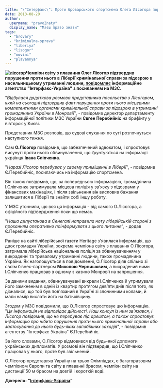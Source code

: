 ```yaml
---
title: "\"Інтерфакс\": Проти броварського спортсмена Олега Лісогора порушено кримінальну справу у Ліберії"
date: 2013-08-20
author: 
  username: "pravoZnaty"
  display_name: "Маєш право знати"
tags: 
  - "brovary"
  - "kriminalna-sprava"
  - "liberiya"
  - "lisogor"
  - "novini"
  - "plavannya"
---
```


**[![лісогор](https://mpz.brovary.org/wp-content/uploads/2013/08/lisogor.jpg)](https://mpz.brovary.org/wp-content/uploads/2013/08/lisogor.jpg)Чемпіон світу з плавання Олег Лісогор підтвердив порушення проти нього в Ліберії кримінальної справи за підозрою в насильницькому утриманні людини, [повідомляє](http://ua.interfax.com.ua/news/general/164766.html) інформаційне агентство "Інтерфакс-Україна" з посиланням на МЗС.**

"_Відбулася додаткова розмова представника посольства з Лісогором, який на сьогодні підтвердив факт порушення проти нього місцевими компетентними органами кримінальної справи за підозрою в утриманні громадянина України в Монровії_", - повідомив директор департаменту інформаційної політики МЗС України **Євген Перебийніс** на брифінгу у вівторок у Києві.

Представник МЗС розповів, що судові слухання по суті розпочнуться наступного тижня.

Сам **О.Лісогор** повідомив, що забезпечений адвокатом, і спростовує висунуті проти нього обвинувачення, що ґрунтуються на інформації українця **Івана Сліпченка**.

"_Наразі Лісогор перебуває у своєму приміщенні в Ліберії_", - повідомив Є.Перебийніс, посилаючись на інформацію спортсмена.

Він також повідомив, що, за попередньою інформацією, громадянина І.Сліпченка затримувала місцева поліція у зв'язку з підозрами у фінансових махінаціях, і після звільнення він висловив бажання залишитися в Ліберії та знайти собі іншу роботу.

У МЗС уточнили, що вся ця інформація - від самого О.Лісогора, а офіційного підтвердження поки що немає.

"_Наша дипустанова в Сенегалі направила ноту ліберійській стороні з проханням оперативно поінформувати з цього питання_", - додав Є.Перебийніс.

Раніше на сайті ліберійської газети Heritage з'явилася інформація, що двох громадян України, зокрема чемпіона світу з плавання О.Лісогора, затримала ліберійська національна поліція за обвинуваченням у викраденні та тривалому утриманні людини, також громадянина України. Як наголошується в повідомленні, О.Лісогор діяв спільно зі своїм бізнес-партнером **Миколою Чернишовим**, а викрадений ними І.Сліпченко працював в одному з казино Монровії на запрошення.

За даними видання, обвинувачувані викрали І.Сліпченка й утримували його замкненим в одній із квартир протягом дев’яти днів після того, як дізналися, що той був пов'язаний в Україні зі злочинними колами, й мали намір вислати його на батьківщину.

Згодом у МЗС повідомили, що О.Лісогор спростовує цю інформацію. "_Ця інформація не відповідає дійсності. Наш консул із ним зв'язався, і Лісогор повідомив, що не перебуває під арештом, а також спростовує інформацію про нібито порушення проти нього кримінальної справи або застосування до нього будь-яких запобіжних заходів_", - повідомив агентству "Інтерфакс-Україна" Є.Перебийніс.

За його словами, О.Лісогор відмовився від будь-якої допомоги українських дипломатів. У розмові він підтвердив, що І.Сліпченко працював у нього, проте був звільнений.

О.Лісогор представляв Україну на трьох Олімпіадах, є багаторазовим чемпіоном Європи та світу в плаванні брасом, чемпіон світу на дистанції 50 м брасом на довгій і короткій воді.

**Джерело: "[Інтерфакс-Україна](http://ua.interfax.com.ua/news/general/164766.html)"**

